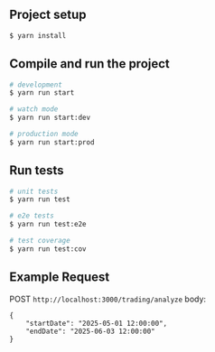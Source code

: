 ## Project setup

```bash
$ yarn install
```

## Compile and run the project

```bash
# development
$ yarn run start

# watch mode
$ yarn run start:dev

# production mode
$ yarn run start:prod
```

## Run tests

```bash
# unit tests
$ yarn run test

# e2e tests
$ yarn run test:e2e

# test coverage
$ yarn run test:cov
```

## Example Request

POST `http://localhost:3000/trading/analyze`
body:

```
{
    "startDate": "2025-05-01 12:00:00",
    "endDate": "2025-06-03 12:00:00"
}
```
